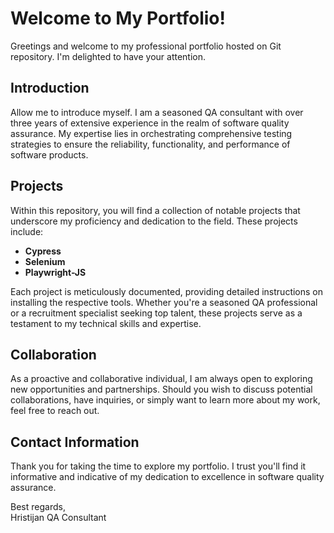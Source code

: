 # Welcome to My Portfolio!

Greetings and welcome to my professional portfolio hosted on Git repository. I'm delighted to have your attention.

## Introduction

Allow me to introduce myself. I am a seasoned QA consultant with over three years of extensive experience in the realm of software quality assurance. My expertise lies in orchestrating comprehensive testing strategies to ensure the reliability, functionality, and performance of software products.

## Projects

Within this repository, you will find a collection of notable projects that underscore my proficiency and dedication to the field. These projects include:

- **Cypress**
- **Selenium**
- **Playwright-JS**

Each project is meticulously documented, providing detailed instructions on installing the respective tools. Whether you're a seasoned QA professional or a recruitment specialist seeking top talent, these projects serve as a testament to my technical skills and expertise.

## Collaboration

As a proactive and collaborative individual, I am always open to exploring new opportunities and partnerships. Should you wish to discuss potential collaborations, have inquiries, or simply want to learn more about my work, feel free to reach out.

## Contact Information

Thank you for taking the time to explore my portfolio. I trust you'll find it informative and indicative of my dedication to excellence in software quality assurance.

Best regards,  
Hristijan 
QA Consultant
